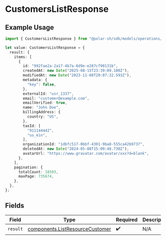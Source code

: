 # CustomersListResponse

## Example Usage

```typescript
import { CustomersListResponse } from "@polar-sh/sdk/models/operations/customerslist.js";

let value: CustomersListResponse = {
  result: {
    items: [
      {
        id: "992fae2a-2a17-4b7a-8d9e-e287cf90131b",
        createdAt: new Date("2025-08-15T23:39:09.100Z"),
        modifiedAt: new Date("2023-11-08T20:07:32.593Z"),
        metadata: {
          "key": false,
        },
        externalId: "usr_1337",
        email: "customer@example.com",
        emailVerified: true,
        name: "John Doe",
        billingAddress: {
          country: "US",
        },
        taxId: [
          "911144442",
          "us_ein",
        ],
        organizationId: "1dbfc517-0bbf-4301-9ba8-555ca42b9737",
        deletedAt: new Date("2024-05-08T15:09:48.730Z"),
        avatarUrl: "https://www.gravatar.com/avatar/xxx?d=blank",
      },
    ],
    pagination: {
      totalCount: 18593,
      maxPage: 735674,
    },
  },
};
```

## Fields

| Field                                                                              | Type                                                                               | Required                                                                           | Description                                                                        |
| ---------------------------------------------------------------------------------- | ---------------------------------------------------------------------------------- | ---------------------------------------------------------------------------------- | ---------------------------------------------------------------------------------- |
| `result`                                                                           | [components.ListResourceCustomer](../../models/components/listresourcecustomer.md) | :heavy_check_mark:                                                                 | N/A                                                                                |